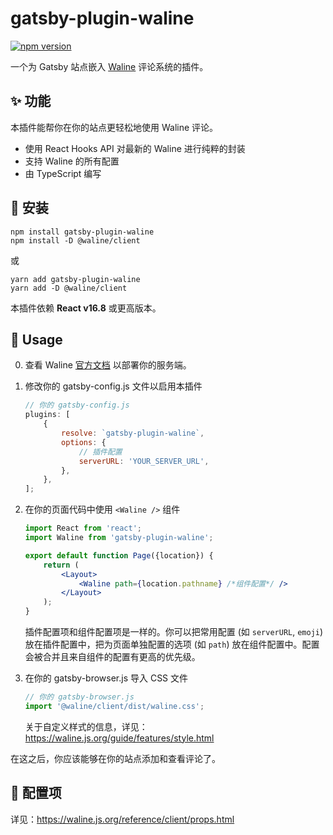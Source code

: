 # gatsby-plugin-waline

[![npm version](https://badge.fury.io/js/gatsby-plugin-waline.svg)](https://badge.fury.io/js/gatsby-plugin-waline)

一个为 Gatsby 站点嵌入 [Waline](https://waline.js.org/) 评论系统的插件。

## ✨ 功能

本插件能帮你在你的站点更轻松地使用 Waline 评论。

- 使用 React Hooks API 对最新的 Waline 进行纯粹的封装
- 支持 Waline 的所有配置
- 由 TypeScript 编写

## 🚚 安装

```shell
npm install gatsby-plugin-waline
npm install -D @waline/client
```

或

```shell
yarn add gatsby-plugin-waline
yarn add -D @waline/client
```

本插件依赖 **React v16.8** 或更高版本。

## 🔦 Usage

0. 查看 Waline [官方文档](https://waline.js.org/guide/get-started/) 以部署你的服务端。

1. 修改你的 gatsby-config.js 文件以启用本插件

    ```js
    // 你的 gatsby-config.js
    plugins: [
        {
            resolve: `gatsby-plugin-waline`,
            options: {
                // 插件配置
                serverURL: 'YOUR_SERVER_URL',
            },
        },
    ];
    ```

2. 在你的页面代码中使用 `<Waline />` 组件

    ```jsx
    import React from 'react';
    import Waline from 'gatsby-plugin-waline';

    export default function Page({location}) {
        return (
            <Layout>
                <Waline path={location.pathname} /*组件配置*/ />
            </Layout>
        );
    }
    ```

    插件配置项和组件配置项是一样的。你可以把常用配置 (如 `serverURL`, `emoji`) 放在插件配置中，把为页面单独配置的选项 (如 `path`) 放在组件配置中。配置会被合并且来自组件的配置有更高的优先级。

3. 在你的 gatsby-browser.js 导入 CSS 文件

    ```jsx
    // 你的 gatsby-browser.js
    import '@waline/client/dist/waline.css';
    ```

    关于自定义样式的信息，详见：<https://waline.js.org/guide/features/style.html>

在这之后，你应该能够在你的站点添加和查看评论了。

## 🔧 配置项

详见：<https://waline.js.org/reference/client/props.html>
